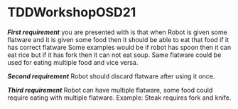 # TDDWorkshopOSD21
***First requirement*** you are presented with is that when Robot is given some 
flatware and it is given some food then it should be able to eat that food if it 
has correct flatware
Some examples would be if robot has spoon then it can eat rice but if it has 
fork then it can not eat soup. Same flatware could be used for eating multiple 
food and vice versa.

***Second requirement*** Robot should discard flatware after using it once.

***Third requirement*** Robot can have multiple flatware, some food could require eating with 
multiple flatware. Example: Steak requires fork and knife.

